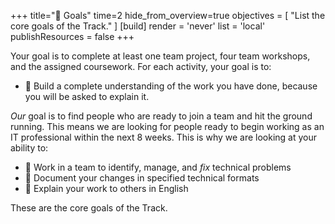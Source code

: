 +++
title="🎯 Goals"
time=2
hide_from_overview=true
objectives = [
  "List the core goals of the Track."
]
[build]
  render = 'never'
  list = 'local'
  publishResources = false
+++

Your goal is to complete at least one team project, four team workshops, and the assigned coursework. For each activity, your goal is to:

- 🎯 Build a complete understanding of the work you have done, because you will be asked to explain it.

_Our_ goal is to find people who are ready to join a team and hit the ground running. This means we are looking for people ready to begin working as an IT professional within the next 8 weeks. This is why we are looking at your ability to:

- 🎯 Work in a team to identify, manage, and _fix_ technical problems
- 🎯 Document your changes in specified technical formats
- 🎯 Explain your work to others in English

These are the core goals of the Track.
